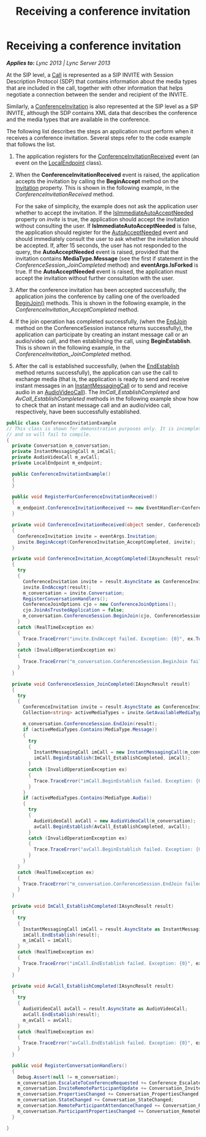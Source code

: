 ﻿---
title: Receiving a conference invitation
TOCTitle: Receiving a conference invitation
ms:assetid: b1e27f55-ca3d-418a-96a0-ec9d15ffd555
ms:mtpsurl: https://msdn.microsoft.com/en-us/library/Dn466003(v=office.15)
ms:contentKeyID: 57102943
ms.date: 07/25/2014
mtps_version: v=office.15
dev_langs:
- csharp
---

# Receiving a conference invitation


_**Applies to:** Lync 2013 | Lync Server 2013_

At the SIP level, a [Call](https://msdn.microsoft.com/en-us/library/hh384235\(v=office.15\)) is represented as a SIP INVITE with Session Description Protocol (SDP) that contains information about the media types that are included in the call, together with other information that helps negotiate a connection between the sender and recipient of the INVITE.

Similarly, a [ConferenceInvitation](https://msdn.microsoft.com/en-us/library/hh349823\(v=office.15\)) is also represented at the SIP level as a SIP INVITE, although the SDP contains XML data that describes the conference and the media types that are available in the conference.

The following list describes the steps an application must perform when it receives a conference invitation. Several steps refer to the code example that follows the list.

1.  The application registers for the [ConferenceInvitationReceived](https://msdn.microsoft.com/en-us/library/hh366294\(v=office.15\)) event (an event on the [LocalEndpoint](https://msdn.microsoft.com/en-us/library/hh349887\(v=office.15\)) class).

2.  When the **ConferenceInvitationReceived** event is raised, the application accepts the invitation by calling the **BeginAccept** method on the [Invitation](https://msdn.microsoft.com/en-us/library/hh348650\(v=office.15\)) property. This is shown in the following example, in the *ConferenceInvitationReceived* method.
    
    For the sake of simplicity, the example does not ask the application user whether to accept the invitation. If the [IsImmediateAutoAcceptNeeded](https://msdn.microsoft.com/en-us/library/hh380867\(v=office.15\)) property on *invite* is true, the application should accept the invitation without consulting the user. If **IsImmediateAutoAcceptNeeded** is false, the application should register for the [AutoAcceptNeeded](https://msdn.microsoft.com/en-us/library/hh366101\(v=office.15\)) event and should immediately consult the user to ask whether the invitation should be accepted. If, after 15 seconds, the user has not responded to the query, the **AutoAcceptNeeded** event is raised, provided that the invitation contains **MediaType.Message** (see the first if statement in the *ConferenceSession\_JoinCompleted* method) and **eventArgs.IsForked** is true. If the **AutoAcceptNeeded** event is raised, the application must accept the invitation without further consultation with the user.

3.  After the conference invitation has been accepted successfully, the application joins the conference by calling one of the overloaded [BeginJoin()](https://msdn.microsoft.com/en-us/library/hh349641\(v=office.15\)) methods. This is shown in the following example, in the *ConferenceInvitation\_AcceptCompleted* method.

4.  If the join operation has completed successfully, (when the [EndJoin](https://msdn.microsoft.com/en-us/library/hh348936\(v=office.15\)) method on the ConferenceSession instance returns successfully), the application can participate by creating an instant message call or an audio/video call, and then establishing the call, using **BeginEstablish**. This is shown in the following example, in the *ConferenceInvitation\_JoinCompleted* method.

5.  After the call is established successfully, (when the [EndEstablish](https://msdn.microsoft.com/en-us/library/hh349248\(v=office.15\)) method returns successfully), the application can use the call to exchange media (that is, the application is ready to send and receive instant messages in an [InstantMessagingCall](https://msdn.microsoft.com/en-us/library/hh161841\(v=office.15\)) or to send and receive audio in an [AudioVideoCall](https://msdn.microsoft.com/en-us/library/hh383901\(v=office.15\))). The *ImCall\_EstablishCompleted* and *AvCall\_EstablishCompleted* methods in the following example show how to check that an instant message call and an audio/video call, respectively, have been successfully established.

<!-- end list -->

``` csharp
public class ConferenceInvitationExample
// This class is shown for demonstration purposes only. It is incomplete,
// and so will fail to compile.
{
  private Conversation m_conversation;
  private InstantMessagingCall m_imCall;
  private AudioVideoCall m_avCall;
  private LocalEndpoint m_endpoint;

  public ConferenceInvitationExample()
  {
  }

  public void RegisterForConferenceInvitationReceived()
  {
    m_endpoint.ConferenceInvitationReceived += new EventHandler<ConferenceInvitationReceivedEventArgs>(ConferenceInvitationReceived);
  }

  private void ConferenceInvitationReceived(object sender, ConferenceInvitationReceivedEventArgs eventArgs)
  {
    ConferenceInvitation invite = eventArgs.Invitation;
    invite.BeginAccept(ConferenceInvitation_AcceptCompleted, invite);
  }

  private void ConferenceInvitation_AcceptCompleted(IAsyncResult result)
  {
    try
    {
      ConferenceInvitation invite = result.AsyncState as ConferenceInvitation;
      invite.EndAccept(result);
      m_conversation = invite.Conversation;
      RegisterConversationHandlers();
      ConferenceJoinOptions cjo = new ConferenceJoinOptions();
      cjo.JoinAsTrustedApplication = false;
      m_conversation.ConferenceSession.BeginJoin(cjo, ConferenceSession_JoinCompleted, invite);
    }
    catch (RealTimeException ex)
    {
      Trace.TraceError("invite.EndAccept failed. Exception: {0}", ex.ToString());
    }
    catch (InvalidOperationException ex)
    {
      Trace.TraceError("m_conversation.ConferenceSession.BeginJoin failed. Exception: {0}", ex.ToString());
    }
  }

  private void ConferenceSession_JoinCompleted(IAsyncResult result)
  {
    try
    {
      ConferenceInvitation invite = result.AsyncState as ConferenceInvitation;
      Collection<string> activeMediaTypes = invite.GetAvailableMediaTypes();

      m_conversation.ConferenceSession.EndJoin(result);
      if (activeMediaTypes.Contains(MediaType.Message))
      {
        try
        {
          InstantMessagingCall imCall = new InstantMessagingCall(m_conversation);
          imCall.BeginEstablish(ImCall_EstablishCompleted, imCall);
        }
        catch (InvalidOperationException ex)
        {
          Trace.TraceError("imCall.BeginEstablish failed. Exception: {0}", ex.ToString());   
        }
      }
      if (activeMediaTypes.Contains(MediaType.Audio))
      {
        try
        {
          AudioVideoCall avCall = new AudioVideoCall(m_conversation);
          avCall.BeginEstablish(AvCall_EstablishCompleted, avCall);
        }
        catch (InvalidOperationException ex)
        {
          Trace.TraceError("avCall.BeginEstablish failed. Exception: {0}", ex.ToString());
        }
      }
    }
    catch (RealTimeException ex)
    {
      Trace.TraceError("m_conversation.ConferenceSession.EndJoin failed. Exception: {0}", ex.ToString());
    }
  }

  private void ImCall_EstablishCompleted(IAsyncResult result)
  {
    try
    {
      InstantMessagingCall imCall = result.AsyncState as InstantMessagingCall;
      imCall.EndEstablish(result);
      m_imCall = imCall;
    }
    catch (RealTimeException ex)
    {
      Trace.TraceError("imCall.EndEstablish failed. Exception: {0}", ex.ToString());
    }
  }

  private void AvCall_EstablishCompleted(IAsyncResult result)
  {
    try
    {
      AudioVideoCall avCall = result.AsyncState as AudioVideoCall;
      avCall.EndEstablish(result); 
      m_avCall = avCall;
    }
    catch (RealTimeException ex)
    {
      Trace.TraceError("avCall.EndEstablish failed. Exception: {0}", ex.ToString());
    }
  }

  public void RegisterConversationHandlers()
  {
    Debug.Assert(null != m_conversation);
    m_conversation.EscalateToConferenceRequested += Conference_EscalateToConferenceRequested;
    m_conversation.InviteRemoteParticipantUpdate += Conversation_InviteRemoteParticipantUpdate;
    m_conversation.PropertiesChanged += Conversation_PropertiesChanged;
    m_conversation.StateChanged += Conversation_StateChanged;
    m_conversation.RemoteParticipantAttendanceChanged += Conversation_RemoteAttendanceChanged;
    m_conversation.ParticipantPropertiesChanged += Conversation_RemoteParticipantPropertyChanged;
  }

}
```

